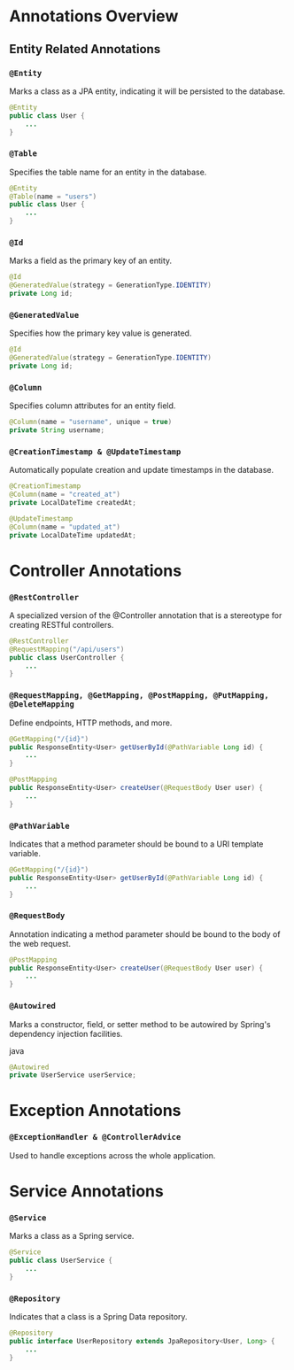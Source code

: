 # Annotations Overview

## Entity Related Annotations

### `@Entity`
Marks a class as a JPA entity, indicating it will be persisted to the database.
```java
@Entity
public class User {
    ...
}
```
### `@Table`
Specifies the table name for an entity in the database.
```java
@Entity
@Table(name = "users")
public class User {
    ...
}

```

### `@Id`
Marks a field as the primary key of an entity.
```java
@Id
@GeneratedValue(strategy = GenerationType.IDENTITY)
private Long id;

```

### `@GeneratedValue`
Specifies how the primary key value is generated.
```java
@Id
@GeneratedValue(strategy = GenerationType.IDENTITY)
private Long id;

```

### `@Column`
Specifies column attributes for an entity field.
```java
@Column(name = "username", unique = true)
private String username;

```

### `@CreationTimestamp & @UpdateTimestamp`
Automatically populate creation and update timestamps in the database.
```java
@CreationTimestamp
@Column(name = "created_at")
private LocalDateTime createdAt;

@UpdateTimestamp
@Column(name = "updated_at")
private LocalDateTime updatedAt;

```
# Controller Annotations

### `@RestController`
A specialized version of the @Controller annotation that is a stereotype for creating RESTful controllers.
```java
@RestController
@RequestMapping("/api/users")
public class UserController {
    ...
}

```

### `@RequestMapping, @GetMapping, @PostMapping, @PutMapping, @DeleteMapping`
Define endpoints, HTTP methods, and more.
```java
@GetMapping("/{id}")
public ResponseEntity<User> getUserById(@PathVariable Long id) {
    ...
}

@PostMapping
public ResponseEntity<User> createUser(@RequestBody User user) {
    ...
}

```

### `@PathVariable`
Indicates that a method parameter should be bound to a URI template variable.
```java
@GetMapping("/{id}")
public ResponseEntity<User> getUserById(@PathVariable Long id) {
    ...
}

```

### `@RequestBody`
Annotation indicating a method parameter should be bound to the body of the web request.
```java
@PostMapping
public ResponseEntity<User> createUser(@RequestBody User user) {
    ...
}

```

### `@Autowired`
Marks a constructor, field, or setter method to be autowired by Spring's dependency injection facilities.

java
```java
@Autowired
private UserService userService;

```
# Exception Annotations
### `@ExceptionHandler & @ControllerAdvice`
Used to handle exceptions across the whole application.

# Service Annotations


### `@Service`
Marks a class as a Spring service.
```java
@Service
public class UserService {
    ...
}

```

### `@Repository`
Indicates that a class is a Spring Data repository.
```java
@Repository
public interface UserRepository extends JpaRepository<User, Long> {
    ...
}

```